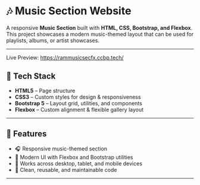 # 🎶 Music Section Website

A responsive **Music Section** built with **HTML, CSS, Bootstrap, and Flexbox**.  
This project showcases a modern music-themed layout that can be used for playlists, albums, or artist showcases.

---

Live Preview: https://rammusicsecfx.ccbp.tech/

## 🚀 Tech Stack
- **HTML5** – Page structure  
- **CSS3** – Custom styles for design & responsiveness  
- **Bootstrap 5** – Layout grid, utilities, and components  
- **Flexbox** – Custom alignment & flexible gallery layout  

---

## 📌 Features
- 🎧 Responsive music-themed section  
- 🎵 Modern UI with Flexbox and Bootstrap utilities  
- 📱 Works across desktop, tablet, and mobile devices  
- 🎤 Clean, reusable, and maintainable code  

---
